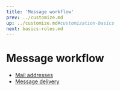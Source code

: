```yaml
---
title: 'Message workflow'
prev: ../customize.md
up: ../customize.md#customization-basics
next: basics-roles.md
---
```


Message workflow
================

  * [Mail addresses](basics-addresses.md)
  * [Message delivery](basics-delivery.md)


